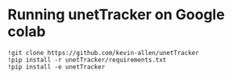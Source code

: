 # Running unetTracker on Google colab

```
!git clone https://github.com/kevin-allen/unetTracker
!pip install -r unetTracker/requirements.txt
!pip install -e unetTracker
```
